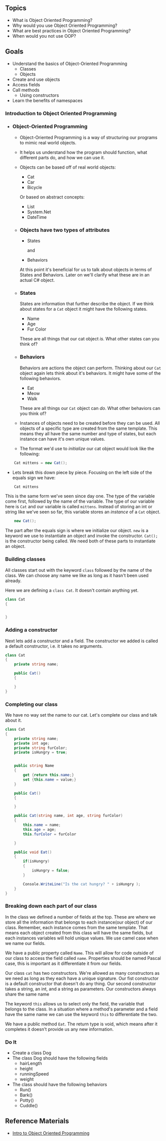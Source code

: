 ## Topics
 - What is Object Oriented Programming?
 - Why would you use Object Oriented Programming?
 - What are best practices in Object Oriented Programming?
 - When would you not use OOP?

## Goals
 - Understand the basics of Object-Oriented Programming
    - Classes
    - Objects
 - Create and use objects
 - Access fields
 - Call methods
    - Using constructors
 - Learn the benefits of namespaces
 

### Introduction to Object Oriented Programming

- ### Object-Oriented Programming
    - Object-Oriented Programming is a way of structuring our programs to mimic real world objects.
    - It helps us understand how the program should function, what different parts do, and how we can use it.
    - Objects can be based off of real world objects:
        - Cat
        - Car
        - Bicycle

        Or based on abstract concepts:
        - List
        - System.Net
        - DateTime
    - ### Objects have two types of attributes
        - States
        
            and

        - Behaviors 
        
        At this point it's beneficial for us to talk about objects in terms of States and Behaviors. Later on we'll clarify what these are in an actual C# object.


    - ### States 
      States are information that further describe the object. If we think about states for a `Cat` object it might have the following states.
        - Name
        - Age
        - Fur Color
    
        These are all things that our cat object _is_. What other states can you think of?

    - ### Behaviors
        Behaviors are actions the object can perform. Thinking about our `Cat` object again lets think about it's behaviors. It might have some of the following behaviors.
        - Eat 
        - Meow
        - Walk

        These are all things our `Cat` object can _do_. What other behaviors can you think of?
    
    - Instances of objects need to be created before they can be used. All objects of a specific type are created from the same template. This means they all have the same number and type of states, but each instance can have it's own unique values.
    
    - The format we'd use to _initialize_ our cat object would look like the following:
```csharp
    Cat mittens = new Cat();
```
-  Lets break this down piece by piece. Focusing on the left side of the equals sign we have:
```csharp 
    Cat mittens 
```
This is the same form we've seen since day one. The type of the variable come first, followed by the name of the variable. The type of our variable here is `Cat` and our variable is called `mittens`. Instead of storing an int or string like we've seen so far, this variable stores an _instance_ of a `Cat` object.

```csharp 
    new Cat(); 
```
The part after the equals sign is where we initialize our object. `new` is a keyword we use to instantiate an object and invoke the constructor. `Cat();` is the constructor being called. We need both of these parts to instantiate an object. 

### Building classes
All classes start out with the keyword `class` followed by the name of the class. We can choose any name we like as long as it hasn't been used already.

Here we are defining a `class Cat`. It doesn't contain anything yet.
```csharp
class Cat
{


}

```

### Adding a constructor
Next lets add a constructor and a field. The constructor we added is called a default constructor, i.e. it takes no arguments.

```csharp
class Cat
{
    private string name;

    public Cat()
    {

    }
}

```

### Completing our class
We have no way set the name to our cat. Let's complete our class and talk about it.

```csharp
class Cat
{
    private string name;
    private int age;
    private string furColor;
    private isHungry = true;


    public string Name
    {
        get {return this.name;}
        set {this.name = value;}
    }

    public Cat()
    {

    }

    public Cat(string name, int age, string furColor)
    {
        this.name = name;
        this.age = age;
        this.furColor = furColor

    }

    public void Eat()
    {
        if(isHungry)
        {
            isHungry = false;
        }

        Console.WriteLine("Is the cat hungry? " + isHungry );
    }
}
```
### Breaking down each part of our class
In the class we defined a number of fields at the top. These are where we store all the information that belongs to each instance(our object) of our class. Remember, each instance comes from the same template. That means each object created from this class will have the same fields, but each instances variables will hold unique values. We use camel case when we name our fields.

We have a public property called `Name`. This will allow for code outside of our class to access the field called `name`.  Properties should be named Pascal case, this is important as it differentiate it from our fields.

Our class `cat` has two constructors. We're allowed as many constructors as we need as long as they each have a unique signature. Our fist constructor is a default constructor that doesn't do any thing. Our second constructor takes a string, an int, and a string as parameters. Our constructors always share the same name 

The keyword `this` allows us to select only the field, the variable that belongs to the class. In a situation where a method's parameter and a field have the same name we can use the keyword `this` to differentiate the two.

We have a public method `Eat`. The return type is void, which means after it completes it doesn't provide us any new information.

### Do It
 - Create a class Dog
 - The class Dog should have the following fields
   - hairLength
   - height
   - runningSpeed
   - weight
 - The class should have the following behaviors
   - Run()
   - Bark()
   - Potty()
   - Cuddle()

  ## Reference Materials
  
- [Intro to Object Oriented Programming](https://docs.google.com/presentation/d/1GWfWK3dwL8jkJgzq9QsUA98hciElgRdCNJ68B_csOLw/edit?usp=sharing)


